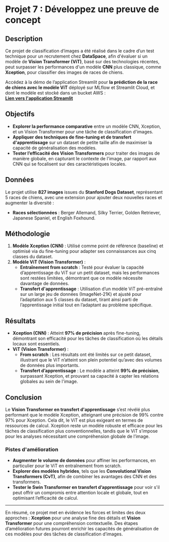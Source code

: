# Projet 7 : Développez une preuve de concept

## Description
Ce projet de classification d’images a été réalisé dans le cadre d’un test technique pour un recrutement chez **DataSpace**, afin d'évaluer si un modèle de **Vision Transformer (ViT)**, basé sur des technologies récentes, peut surpasser les performances d'un modèle **CNN** plus classique, comme **Xception**, pour classifier des images de races de chiens.

Accédez à la démo de l’application Streamlit pour **la prédiction de la race de chiens avec le modèle ViT** déployé sur MLflow et Streamlit Cloud, et dont le modèle est stocké dans un bucket AWS :  
[**Lien vers l'application Streamlit**](https://openclassrooms-developpez-une-preuve-de-concept-hyyq6ey4sq43as.streamlit.app/)

## Objectifs
- **Explorer la performance comparative** entre un modèle CNN, Xception, et un Vision Transformer pour une tâche de classification d'images.
- **Appliquer des techniques de fine-tuning et de transfert d'apprentissage** sur un dataset de petite taille afin de maximiser la capacité de généralisation des modèles.
- **Tester l’efficacité des Vision Transformers** pour traiter des images de manière globale, en capturant le contexte de l'image, par rapport aux CNN qui se focalisent sur des caractéristiques locales.

## Données
Le projet utilise **827 images** issues du **Stanford Dogs Dataset**, représentant 5 races de chiens, avec une extension pour ajouter deux nouvelles races et augmenter la diversité :
- **Races sélectionnées** : Berger Allemand, Silky Terrier, Golden Retriever, Japanese Spaniel, et English Foxhound.

## Méthodologie
1. **Modèle Xception (CNN)** : Utilisé comme point de référence (baseline) et optimisé via du fine-tuning pour adapter ses connaissances aux cinq classes du dataset.
2. **Modèle ViT (Vision Transformer)** :
   - **Entraînement from scratch** : Testé pour évaluer la capacité d’apprentissage du ViT sur un petit dataset, mais les performances sont restées limitées, démontrant que ce modèle nécessite davantage de données.
   - **Transfert d'apprentissage** : Utilisation d’un modèle ViT pré-entraîné sur un large jeu de données (ImageNet-21K) et ajusté pour l’adaptation aux 5 classes du dataset, tirant ainsi parti de l’apprentissage initial tout en l’adaptant au problème spécifique.

## Résultats
- **Xception (CNN)** : Atteint **97% de précision** après fine-tuning, démontrant son efficacité pour les tâches de classification où les détails locaux sont essentiels.
- **ViT (Vision Transformer)** :
   - **From scratch** : Les résultats ont été limités sur ce petit dataset, illustrant que le ViT n’atteint son plein potentiel qu’avec des volumes de données plus importants.
   - **Transfert d’apprentissage** : Le modèle a atteint **99% de précision**, surpassant Xception, et prouvant sa capacité à capter les relations globales au sein de l'image.

## Conclusion
Le **Vision Transformer en transfert d'apprentissage** s’est révélé plus performant que le modèle Xception, atteignant une précision de 99% contre 97% pour Xception. Cela dit, le ViT est plus exigeant en termes de ressources de calcul. Xception reste un modèle robuste et efficace pour les tâches de classification plus conventionnelles, tandis que le ViT s’impose pour les analyses nécessitant une compréhension globale de l’image.

### Pistes d'amélioration
- **Augmenter le volume de données** pour affiner les performances, en particulier pour le ViT en entraînement from scratch.
- **Explorer des modèles hybrides**, tels que les **Convolutional Vision Transformers (CvT)**, afin de combiner les avantages des CNN et des transformers.
- **Tester le Swin Transformer en transfert d’apprentissage** pour voir s'il peut offrir un compromis entre attention locale et globale, tout en optimisant l’efficacité de calcul.

---

En résumé, ce projet met en évidence les forces et limites des deux approches : **Xception** pour une analyse fine des détails et **Vision Transformer** pour une compréhension contextuelle. Des étapes d’amélioration futures pourront enrichir les capacités de généralisation de ces modèles pour des tâches de classification d’images.

